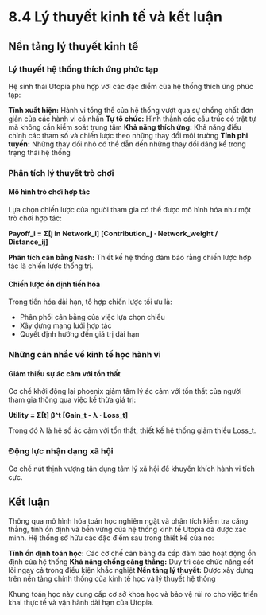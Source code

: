 # 8.4 Lý thuyết kinh tế và kết luận

## Nền tảng lý thuyết kinh tế

### Lý thuyết hệ thống thích ứng phức tạp

Hệ sinh thái Utopia phù hợp với các đặc điểm của hệ thống thích ứng phức tạp:

**Tính xuất hiện:** Hành vi tổng thể của hệ thống vượt qua sự chồng chất đơn giản của các hành vi cá nhân
**Tự tổ chức:** Hình thành các cấu trúc có trật tự mà không cần kiểm soát trung tâm
**Khả năng thích ứng:** Khả năng điều chỉnh các tham số và chiến lược theo những thay đổi môi trường
**Tính phi tuyến:** Những thay đổi nhỏ có thể dẫn đến những thay đổi đáng kể trong trạng thái hệ thống

### Phân tích lý thuyết trò chơi

#### Mô hình trò chơi hợp tác

Lựa chọn chiến lược của người tham gia có thể được mô hình hóa như một trò chơi hợp tác:

**Payoff_i = Σ[j in Network_i] [Contribution_j · Network_weight / Distance_ij]**

**Phân tích cân bằng Nash:** Thiết kế hệ thống đảm bảo rằng chiến lược hợp tác là chiến lược thống trị.

#### Chiến lược ổn định tiến hóa

Trong tiến hóa dài hạn, tổ hợp chiến lược tối ưu là:
- Phân phối cân bằng của việc lựa chọn chiều
- Xây dựng mạng lưới hợp tác
- Quyết định hướng đến giá trị dài hạn

### Những cân nhắc về kinh tế học hành vi

#### Giảm thiểu sự ác cảm với tổn thất

Cơ chế khởi động lại phoenix giảm tâm lý ác cảm với tổn thất của người tham gia thông qua việc kế thừa giá trị:

**Utility = Σ[t] β^t [Gain_t - λ · Loss_t]**

Trong đó λ là hệ số ác cảm với tổn thất, thiết kế hệ thống giảm thiểu Loss_t.

### Động lực nhận dạng xã hội

Cơ chế nút thịnh vượng tận dụng tâm lý xã hội để khuyến khích hành vi tích cực.

## Kết luận

Thông qua mô hình hóa toán học nghiêm ngặt và phân tích kiểm tra căng thẳng, tính ổn định và bền vững của hệ thống kinh tế Utopia đã được xác minh. Hệ thống sở hữu các đặc điểm sau trong thiết kế của nó:

**Tính ổn định toán học:** Các cơ chế cân bằng đa cấp đảm bảo hoạt động ổn định của hệ thống
**Khả năng chống căng thẳng:** Duy trì các chức năng cốt lõi ngay cả trong điều kiện khắc nghiệt
**Nền tảng lý thuyết:** Được xây dựng trên nền tảng chính thống của kinh tế học và lý thuyết hệ thống

Khung toán học này cung cấp cơ sở khoa học và bảo vệ rủi ro cho việc triển khai thực tế và vận hành dài hạn của Utopia.